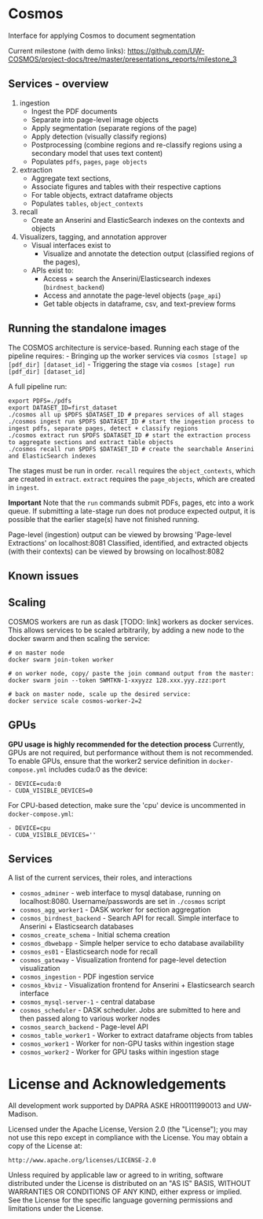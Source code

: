 # Cosmos
Interface for applying Cosmos to document segmentation

Current milestone (with demo links): https://github.com/UW-COSMOS/project-docs/tree/master/presentations_reports/milestone_3

## Services - overview
1. ingestion
    - Ingest the PDF documents
    - Separate into page-level image objects
    - Apply segmentation (separate regions of the page)
    - Apply detection (visually classify regions)
    - Postprocessing (combine regions and re-classify regions using a secondary model that uses text content)
    - Populates `pdfs`, `pages`, `page objects`
2. extraction
    - Aggregate text sections, 
    - Associate figures and tables with their respective captions
    - For table objects, extract dataframe objects
    - Populates `tables`, `object_contexts`
3. recall
    - Create an Anserini and ElasticSearch indexes on the contexts and objects
4. Visualizers, tagging, and annotation approver
    - Visual interfaces exist to 
        - Visualize and annotate the detection output (classified regions of the pages),
    - APIs exist to:
        - Access + search the Anserini/Elasticsearch indexes (`birdnest_backend`)
        - Access and annotate the page-level objects (`page_api`)
        - Get table objects in dataframe, csv, and text-preview forms

## Running the standalone images
The COSMOS architecture is service-based. Running each stage of the pipeline requires: 
    - Bringing up the worker services via `cosmos [stage] up [pdf_dir] [dataset_id]`
    - Triggering the stage via `cosmos [stage] run [pdf_dir] [dataset_id]`

A full pipeline run:
  ```
  export PDFS=./pdfs
  export DATASET_ID=first_dataset
  ./cosmos all up $PDFS $DATASET_ID # prepares services of all stages
  ./cosmos ingest run $PDFS $DATASET_ID # start the ingestion process to ingest pdfs, separate pages, detect + classify regions 
  ./cosmos extract run $PDFS $DATASET_ID # start the extraction process to aggregate sections and extract table objects
  ./cosmos recall run $PDFS $DATASET_ID # create the searchable Anserini and ElasticSearch indexes
  ```

The stages must be run in order. `recall` requires the `object_contexts`, which
are created in `extract`. `extract` requires the `page_objects`, which are
created in `ingest`.

**Important** Note that the `run` commands submit PDFs, pages, etc into a work
queue. If submitting a late-stage run does not produce expected output, it is
possible that the earlier stage(s) have not finished running.

Page-level (ingestion) output can be viewed by browsing 'Page-level Extractions' on localhost:8081
Classified, identified, and extracted objects (with their contexts) can be viewed by browsing on localhost:8082


## Known issues

## Scaling
COSMOS workers are run as dask [TODO: link] workers as docker services. This
allows services to be scaled arbitrarily, by adding a new node to the docker
swarm and then scaling the service:

```
# on master node
docker swarm join-token worker

# on worker node, copy/ paste the join command output from the master:
docker swarm join --token SWMTKN-1-xxyyzz 128.xxx.yyy.zzz:port

# back on master node, scale up the desired service:
docker service scale cosmos-worker-2=2

```

## GPUs
**GPU usage is highly recommended for the detection process**
Currently, GPUs are not required, but performance without them is not recommended. To enable GPUs,
ensure that the worker2 service definition in `docker-compose.yml` includes cuda:0 as the device:
```
- DEVICE=cuda:0
- CUDA_VISIBLE_DEVICES=0
```

For CPU-based detection, make sure the 'cpu' device is uncommented in `docker-compose.yml`:

```
- DEVICE=cpu
- CUDA_VISIBLE_DEVICES=''
```


## Services
A list of the current services, their roles, and interactions

- `cosmos_adminer` - web interface to mysql database, running on localhost:8080. Username/passwords are set in `./cosmos` script
- `cosmos_agg_worker1` - DASK worker for section aggregation
- `cosmos_birdnest_backend` - Search API for recall. Simple interface to Anserini + Elasticsearch databases
- `cosmos_create_schema` - Initial schema creation
- `cosmos_dbwebapp` - Simple helper service to echo database availability
- `cosmos_es01` - Elasticsearch node for recall
- `cosmos_gateway` - Visualization frontend for page-level detection visualization 
- `cosmos_ingestion` - PDF ingestion service
- `cosmos_kbviz` - Visualization frontend for Anserini + Elasticsearch search interface
- `cosmos_mysql-server-1` - central database
- `cosmos_scheduler` - DASK scheduler. Jobs are submitted to here and then passed along to various worker nodes
- `cosmos_search_backend` - Page-level API
- `cosmos_table_worker1` - Worker to extract dataframe objects from tables
- `cosmos_worker1` - Worker for non-GPU tasks within ingestion stage
- `cosmos_worker2` - Worker for GPU tasks within ingestion stage

# License and Acknowledgements
All development work supported by DAPRA ASKE HR00111990013 and UW-Madison.

Licensed under the Apache License, Version 2.0 (the "License");
you may not use this repo except in compliance with the License.
You may obtain a copy of the License at:

    http://www.apache.org/licenses/LICENSE-2.0

Unless required by applicable law or agreed to in writing, software
distributed under the License is distributed on an "AS IS" BASIS,
WITHOUT WARRANTIES OR CONDITIONS OF ANY KIND, either express or implied.
See the License for the specific language governing permissions and
limitations under the License.
